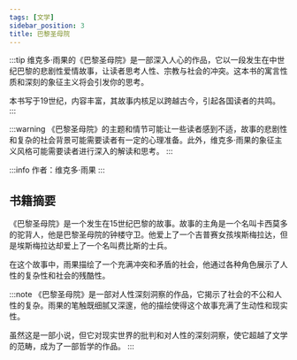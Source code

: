 ```yaml
---
tags: [文学]
sidebar_position: 3
title: 巴黎圣母院
---
```


:::tip
维克多·雨果的《巴黎圣母院》是一部深入人心的作品，它以一段发生在中世纪巴黎的悲剧性爱情故事，让读者思考人性、宗教与社会的冲突。这本书的寓言性质和深刻的象征主义将会引发你的思考。

本书写于19世纪，内容丰富，其故事内核足以跨越古今，引起各国读者的共鸣。
:::

:::warning
《巴黎圣母院》的主题和情节可能让一些读者感到不适，故事的悲剧性和复杂的社会背景可能需要读者有一定的心理准备。此外，维克多·雨果的象征主义风格可能需要读者进行深入的解读和思考。
:::

:::info
作者：维克多·雨果
:::

## 书籍摘要

《巴黎圣母院》是一个发生在15世纪巴黎的故事。故事的主角是一个名叫卡西莫多的驼背人，他是巴黎圣母院的钟楼守卫。他爱上了一个吉普赛女孩埃斯梅拉达，但是埃斯梅拉达却爱上了一个名叫费比斯的士兵。

在这个故事中，雨果描绘了一个充满冲突和矛盾的社会，他通过各种角色展示了人性的复杂性和社会的残酷性。

:::note
《巴黎圣母院》是一部对人性深刻洞察的作品，它揭示了社会的不公和人性的复杂。雨果的笔触既细腻又深邃，他的描绘使得这个故事充满了生动性和现实性。

虽然这是一部小说，但它对现实世界的批判和对人性的深刻洞察，使它超越了文学的范畴，成为了一部哲学的作品。
:::